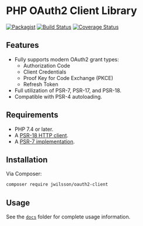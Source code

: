 # PHP OAuth2 Client Library
[![Packagist](https://img.shields.io/packagist/v/jwilsson/oauth2-client.svg)](https://packagist.org/packages/jwilsson/oauth2-client)
[![Build Status](https://travis-ci.com/jwilsson/php-oauth2-client.svg?branch=master)](https://travis-ci.com/jwilsson/php-oauth2-client)
[![Coverage Status](https://coveralls.io/repos/jwilsson/php-oauth2-client/badge.svg?branch=master)](https://coveralls.io/r/jwilsson/php-oauth2-client?branch=master)

## Features
* Fully supports modern OAuth2 grant types:
    * Authorization Code
    * Client Credentials
    * Proof Key for Code Exchange (PKCE)
    * Refresh Token
* Full utilization of PSR-7, PSR-17, and PSR-18.
* Compatible with PSR-4 autoloading.

## Requirements
* PHP 7.4 or later.
* A [PSR-18 HTTP client](https://packagist.org/providers/php-http/client-implementation).
* A [PSR-7 implementation](https://packagist.org/providers/psr/http-message-implementation).

## Installation
Via Composer:

```bash
composer require jwilsson/oauth2-client
```

## Usage
See the [`docs`](docs/) folder for complete usage information.
